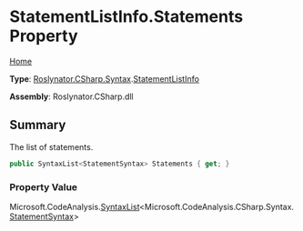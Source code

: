 # StatementListInfo\.Statements Property

[Home](../../../../../README.md)

**Type**: [Roslynator.CSharp.Syntax](../../README.md)\.[StatementListInfo](../README.md)

**Assembly**: Roslynator\.CSharp\.dll

## Summary

The list of statements\.

```csharp
public SyntaxList<StatementSyntax> Statements { get; }
```

### Property Value

Microsoft\.CodeAnalysis\.[SyntaxList](https://docs.microsoft.com/en-us/dotnet/api/microsoft.codeanalysis.syntaxlist-1)\<Microsoft\.CodeAnalysis\.CSharp\.Syntax\.[StatementSyntax](https://docs.microsoft.com/en-us/dotnet/api/microsoft.codeanalysis.csharp.syntax.statementsyntax)>

